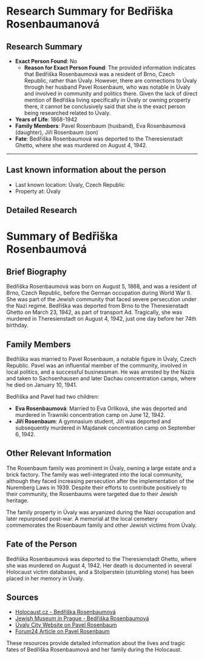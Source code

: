# Research Summary for Bedřiška Rosenbaumanová

## Research Summary
- **Exact Person Found**: No
  - **Reason for Exact Person Found**: The provided information indicates that Bedřiška Rosenbaumová was a resident of Brno, Czech Republic, rather than Úvaly. However, there are connections to Úvaly through her husband Pavel Rosenbaum, who was notable in Úvaly and involved in community and politics there. Given the lack of direct mention of Bedřiška living specifically in Úvaly or owning property there, it cannot be conclusively said that she is the exact person being researched related to Úvaly.
- **Years of Life**: 1868-1942
- **Family Members**: Pavel Rosenbaum (husband), Eva Rosenbaumová (daughter), Jiří Rosenbaum (son)
- **Fate**: Bedřiška Rosenbaumová was deported to the Theresienstadt Ghetto, where she was murdered on August 4, 1942.

---

## Last known information about the person
- Last known location: Úvaly, Czech Republic
- Property at: Úvaly 

## Detailed Research
# Summary of Bedřiška Rosenbaumová

## Brief Biography
Bedřiška Rosenbaumová was born on August 5, 1868, and was a resident of Brno, Czech Republic, before the German occupation during World War II. She was part of the Jewish community that faced severe persecution under the Nazi regime. Bedřiška was deported from Brno to the Theresienstadt Ghetto on March 23, 1942, as part of transport Ad. Tragically, she was murdered in Theresienstadt on August 4, 1942, just one day before her 74th birthday.

## Family Members
Bedřiška was married to Pavel Rosenbaum, a notable figure in Úvaly, Czech Republic. Pavel was an influential member of the community, involved in local politics, and a successful businessman. He was arrested by the Nazis and taken to Sachsenhausen and later Dachau concentration camps, where he died on January 10, 1941.

Bedřiška and Pavel had two children:
- **Eva Rosenbaumová**: Married to Eva Orlíková, she was deported and murdered in Trawniki concentration camp on June 12, 1942.
- **Jiří Rosenbaum**: A gymnasium student, Jiří was deported and subsequently murdered in Majdanek concentration camp on September 6, 1942.

## Other Relevant Information
The Rosenbaum family was prominent in Úvaly, owning a large estate and a brick factory. The family was well-integrated into the local community, although they faced increasing persecution after the implementation of the Nuremberg Laws in 1939. Despite their efforts to contribute positively to their community, the Rosenbaums were targeted due to their Jewish heritage.

The family property in Úvaly was aryanized during the Nazi occupation and later repurposed post-war. A memorial at the local cemetery commemorates the Rosenbaum family and other Jewish victims from Úvaly.

## Fate of the Person
Bedřiška Rosenbaumová was deported to the Theresienstadt Ghetto, where she was murdered on August 4, 1942. Her death is documented in several Holocaust victim databases, and a Stolperstein (stumbling stone) has been placed in her memory in Úvaly.

## Sources
- [Holocaust.cz - Bedřiška Rosenbaumová](https://www.holocaust.cz/en/database-of-victims/victim/118485-bedriska-rosenbaumova/)
- [Jewish Museum in Prague - Bedřiška Rosenbaumová](https://pinkas.jewishmuseum.cz/vyhledavani/detail?victim_id=3408)
- [Úvaly City Website on Pavel Rosenbaum](https://www.uvaly.cz/pavel-rosenbaum-statkar-z-uval/)
- [Forum24 Article on Pavel Rosenbaum](https://www.forum24.cz/pavel-rosenbaum-%E2%80%A01941-z-uval-a-jeho-po-80-letech-nalezeny-hrob)

These resources provide detailed information about the lives and tragic fates of Bedřiška Rosenbaumová and her family during the Holocaust.
